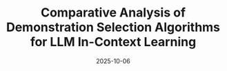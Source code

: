 ---
title: "Comparative Analysis of Demonstration Selection Algorithms for LLM In-Context Learning"
collection: publications
category: twenty_five
date: 2025-10-06
venue: 'AAAI-25 Student Abstract (Oral Presentation)'
slidesurl: ''
paperurl: 'https://arxiv.org/pdf/2410.23099?'
codeurl: 'https://github.com/Tizzzzy/Demonstration_Selection_Overview'
citation: '<strong>Dong Shu</strong>, and Mengnan Du. "Comparative Analysis of Demonstration Selection Algorithms for LLM In-Context Learning." arXiv preprint arXiv:2410.23099 (2024).'
---